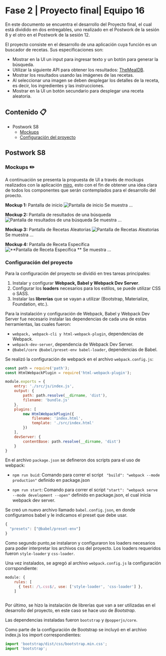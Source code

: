 # Fase 2 | Proyecto final| Equipo 16

En este documento se encuentra el desarrollo del Proyecto final, el cual está dividido en dos entregables, uno realizado en el Postwork de la sesión 8 y el otro en el Postwork de la sesión 12.

El proyecto consiste en el desarrollo de una aplicación cuya función es un buscador de recetas. Sus especificaciones son:
- Mostrar en la UI un input para ingresar texto y un botón para generar la búsqueda.
- Utilizar la siguiente API para obtener los resultados: [TheMealDB](https://www.themealdb.com/api.php).
- Mostrar los resultados usando las imágenes de las recetas.
- Al seleccionar una imagen se deben desplegar los detalles de la receta, es decir, los ingredientes y las instrucciones.
- Mostrar en la UI un botón secundario para desplegar una receta aleatoria.


## Contenido :clipboard:

- Postwork S8
	- [Mockups](#mockups)
	- [Configuración del proyecto](#configuración-del-proyecto)


## Postwork S8

### Mockups :pencil2:

A continuación se presenta la propuesta de UI a través de mockups realizados con la aplicación [miro](https://miro.com/app/dashboard/), esto con el fin de obtener una idea clara de todos los componentes que serán contemplados para el desarrollo del proecto.

**Mockup 1:** Pantalla de inicio 
![**Pantalla de inicio**](./mockups/pantallaInicio.jpeg)
Se muestra ...

**Mockup 2:** Pantalla de resultados de una búsqueda
![**Pantalla de resultados de una búsqueda**](./mockups/pantallaBusqueda.jpeg)
Se muestra ...

**Mockup 3:** Pantalla de Recetas Aleatorias 
![**Pantalla de Recetas Aleatorias**](./mockups/pantallaAleatorio.jpeg)
Se muestra ...

**Mockup 4:** Pantalla de Receta Específica 
![**Pantalla de Receta Específica **](./mockups/pantallaReceta.jpeg)
Se muestra ...


### Configuración del proyecto
Para la configuración del proyecto se dividió en tres tareas principales:
1. Instalar y configurar **Webpack, Babel y Webpack Dev Server**.
2. Configurar los **loaders** necesarios para los estilos, se puede utilizar CSS o SASS.
3. Instalar las **librerías** que se vayan a utilizar (Bootstrap, Materialize, Foundation, etc.).

Para la instalación y configuración de Webpack, Babel y Webpack Dev Server fue necesario instalar las dependencias de cada una de estas herramientas, las cuales fueron:
  - ```webpack, webpack-cli y html-webpack-plugin```,  dependencias de Webpack.
  - ```webpack-dev-server```, dependencia de Webpack Dev Server.
  - ```@babel/core @babel/preset-env babel-loader```, dependencias de Babel.


Se realizó la configuración de webpack en el archivo ```webpack.config.js```:

```javascript
const path = require('path');
const HtmlWebpackPlugin = require('html-webpack-plugin');

module.exports = {
    entry: './src/js/index.js',
    output: {
        path: path.resolve(__dirname, 'dist'),
        filename: 'bundle.js'
    },
    plugins: [
        new HtmlWebpackPlugin({
            filename: 'index.html',
            template: './src/index.html'
        })
    ],
    devServer: {
        contentBase: path.resolve(__dirname, 'dist')
    }
}
```

En el archivo ```package.json``` se defineron dos scripts para el uso de webpack:

- ```npm run buid```: Comando para correr el script ``` "build": "webpack --mode production"``` definido en package.json

 - ```npm run start```: Comando para correr el script ```"start": "webpack serve --mode development --open"``` definido en package.json, el cual inicia webpack dev server.

Se creó un nuevo archivo llamado ```babel.config.json```, en donde configuramos babel y le indicamos el preset que debe usar.

```javascript
{
  "presets": ["@babel/preset-env"]
}
```

Como segundo punto,se instalaron y configuraron los loaders necesarios para poder interpretar los archivos css del proyecto.
Los loaders requeridos fueron ```style-loader``` y ```css-loader```.

Una vez instalados, se agregó al archivo ```webpack.config.js``` la configuración corrspondiente:

```javascript
module: {
    rules: [
      { test: /\.css$/, use: ['style-loader', 'css-loader'] },
    ]
  
```

Por último, se hizo la instalación de librerías que van a ser utilizadas en el desarrollo del proyecto, en este caso se hace uso de *Bootstrap*.

Las dependencias instaladas fueron ```bootstrap``` y  ```@popperjs/core```.

Como parte de la configuración de Bootstrap se incluyó en el archivo index.js los import correspondientes: 

```javascript
import 'bootstrap/dist/css/bootstrap.min.css';
import 'bootstrap';
```
